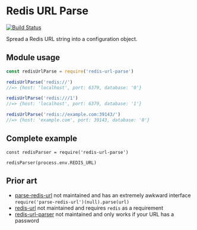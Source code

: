 Redis URL Parse
===============

[![Build Status](https://travis-ci.org/crccheck/redis-url-parse.svg?branch=master)](https://travis-ci.org/crccheck/redis-url-parse)

Spread a Redis URL string into a configuration object.

Module usage
------------

```javascript
const redisUrlParse = require('redis-url-parse')

redisUrlParse('redis://')
//=> {host: 'localhost', port: 6379, database: '0'}

redisUrlParse('redis:///1')
//=> {host: 'localhost', port: 6379, database: '1'}

redisUrlParse('redis://example.com:39143/')
//=> {host: 'example.com', port: 39143, database: '0'}
```


Complete example
----------------

```
const redisParser = require('redis-url-parse')

redisParser(process.env.REDIS_URL)
```


Prior art
---------

* [parse-redis-url](https://github.com/laggyluke/node-parse-redis-url) not maintained and has an extremely awkward interface `require('parse-redis-url')(null).parse(url)`
* [redis-url](https://github.com/ddollar/redis-url) not maintained and requires `redis` as a requirement
* [redis-url-parser](https://github.com/cilindrox/redis-url-parser) not maintained and only works if your URL has a password
